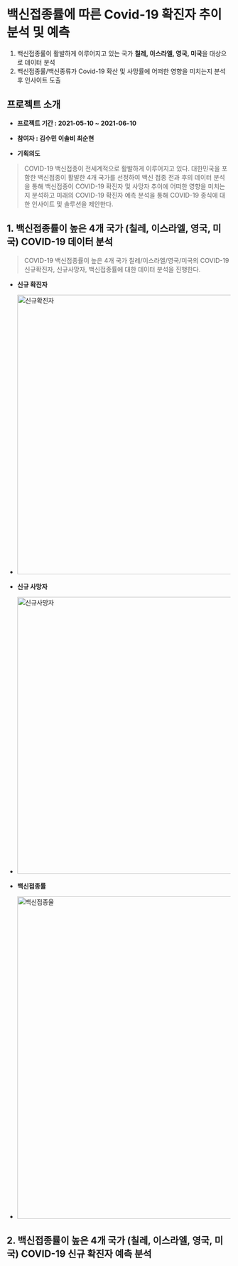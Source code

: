 # 백신접종률에 따른 Covid-19 확진자 추이 분석 및 예측
1.   백신접종률이 활발하게 이루어지고 있는 국가 **칠레, 이스라엘, 영국, 미국**을 대상으로 데이터 분석
2.  백신접종률/백신종류가 Covid-19 확산 및 사망률에 어떠한 영향을 미치는지 분석 후 인사이트 도출

## 프로젝트 소개


* **프로젝트 기간 : 2021-05-10 ~ 2021-06-10**
* **참여자 : 김수민 이솔비 최순현**

* **기획의도**


> COVID-19 백신접종이 전세계적으로 활발하게 이루어지고 있다.
대한민국을 포함한 백신접종이 활발한 4개 국가를 선정하여 백신 접종 전과 후의 데이터 분석을 통해 백신접종이 COVID-19 확진자 및 사망자 추이에 어떠한 영향을 미치는지 분석하고 미래의 COVID-19 확진자 예측 분석을 통해 COVID-19 종식에 대한 인사이트 및 솔루션을 제안한다.



## 1. 백신접종률이 높은 4개 국가 (칠레, 이스라엘, 영국, 미국) COVID-19 데이터 분석
> COVID-19 백신접종률이 높은 4개 국가 칠레/이스라엘/영국/미국의 COVID-19 신규확진자, 신규사망자, 백신접종률에 대한 데이터 분석을 진행한다. 
* **신규 확진자**
* <img width="629" alt="신규확진자" src="https://user-images.githubusercontent.com/86412748/125388543-a248fc80-e3da-11eb-9c59-63ddb182f561.png">

* **신규 사망자**
* <img width="623" alt="신규사망자" src="https://user-images.githubusercontent.com/86412748/125388569-ad039180-e3da-11eb-816c-52ebd0821822.png">

* **백신접종률**
* <img width="726" alt="백신접종율" src="https://user-images.githubusercontent.com/86412748/125388594-bab91700-e3da-11eb-880f-69b5025d5a89.png">


## 2. 백신접종률이 높은 4개 국가 (칠레, 이스라엘, 영국, 미국) COVID-19 신규 확진자 예측 분석




















